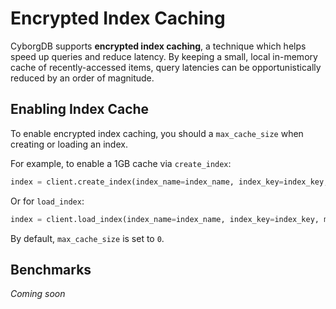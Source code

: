 # Encrypted Index Caching

CyborgDB supports **encrypted index caching**, a technique which helps speed up queries and reduce latency. By keeping a small, local in-memory cache of recently-accessed items, query latencies can be opportunistically reduced by an order of magnitude.

## Enabling Index Cache

To enable encrypted index caching, you should a `max_cache_size` when creating or loading an index.

For example, to enable a 1GB cache via `create_index`:

```python
index = client.create_index(index_name=index_name, index_key=index_key, index_config=index_config, max_cache_size=1000000000)
```

Or for `load_index`:

```python
index = client.load_index(index_name=index_name, index_key=index_key, max_cache_size=1000000000)
```

By default, `max_cache_size` is set to `0`.

## Benchmarks

_Coming soon_